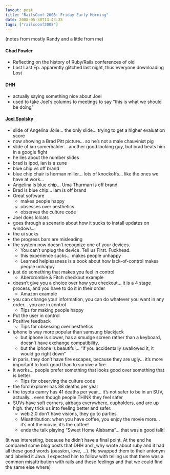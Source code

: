```yaml
---
layout: post
title: "RailsConf 2008: Friday Early Morning"
date: 2008-05-30T13:43:25
tags: ["railsconf2008"]
---
```


<p>(notes from mostly Randy and a little from me)</p>

<h4>Chad Fowler</h4>

<ul>
<li>Reflecting on the history of Ruby/Rails conferences of old</li>
<li>Lost Last Ep. apparently glitched last night, thus everyone downloading Lost</li>
</ul>

<h4><span class="caps">DHH</span></h4>

<ul>
<li>actually saying something nice about Joel</li>
<li>used to take Joel&#8217;s columns to meetings to say &#8220;this is what we should be doing&#8221;</li>
</ul>

<h4><a href="http://en.oreilly.com/rails2008/public/schedule/detail/4365">Joel Spolsky</a></h4>

<ul>
<li>slide of Angelina Jolie&#8230; the only slide&#8230; trying to get a higher evaluation score</li>
<li>now showing a Brad Pitt picture&#8230; so he&#8217;s not a male chauvinist pig</li>
<li>slide of ian somerhalder&#8230; another good looking guy, but brad beats him in a google fight</li>
<li>he lies about the number slides</li>
<li>brad is ipod, ian is a zune</li>
<li>blue chip vs off brand</li>
<li>blue chip chair is herman miller&#8230; lots of knockoffs&#8230; like the ones we have at work&#8230;</li>
<li>Angelina is blue chip&#8230; Uma Thurman is off brand</li>
<li>Brad is blue chip&#8230; Iam is off brand</li>
<li>Great software
<ul>
<li>makes people happy</li>
<li>obsesses over aesthetics</li>
<li>observes the culture code</li>
</ul></li>
<li>Joel does lolcats</li>
<li>goes through a scenario about how it sucks to install updates on windows&#8230;</li>
<li>the ui sucks</li>
<li>the progress bars are misleading</li>
<li>the system now doesn&#8217;t recognize one of your devices.
<ul>
<li>You can&#8217;t unplug the device. Tell us First.  Fuckhead.</li>
<li>this experience sucks&#8230; makes people unhappy</li>
<li>Learned helplessness is a book about how lack-of-control makes people unhappy</li>
</ul></li>
<li>just do something that makes you feel in control
<ul>
<li>Abercrombie & Fitch checkout example</li>
</ul></li>
<li>doesn&#8217;t give you a choice over how you checkout&#8230; it is a 4 stage process, and you have to do it in their order
<ul>
<li>Amazon example</li>
</ul></li>
<li>you can change your information, you can do whatever you want in any order&#8230; you are in control
<ul>
<li>Tips for making people happy</li>
</ul></li>
<li>Put the user in control</li>
<li>Positive feedback
<ul>
<li>Tips for obsessing over aesthetics</li>
</ul></li>
<li>iphone is way more popular than samsung blackjack
<ul>
<li>but iphone is slower, has a smudge screen rather than a keyboard, doesn&#8217;t have exchange compatibility, </li>
<li>but the iphone is beautiful&#8230; &#8220;if you accidentally swallowed it, it would go right down&#8221;</li>
</ul></li>
<li>in paris, they don&#8217;t have fire escapes, because they are ugly&#8230; it&#8217;s more important to look good than to survive a fire</li>
<li>it works&#8230; people prefer something that looks good over something that is better
<ul>
<li>Tips for observing the culture code</li>
</ul></li>
<li>the ford explorer has 88 deaths per year</li>
<li>the toyota camry has 41 deaths per year&#8230; it&#8217;s not safer to be in an <span class="caps">SUV</span>, actually&#8230; even though people <span class="caps">THINK</span> they feel safer</li>
<li>SUVs have soft corners, airbags everywhere, cupholders, and are up high.  they trick us into feeling better and safer.
<ul>
<li>web 2.0 don&#8217;t have visions, they go to parties</li>
<li>Misattribution: when you have coffee, you enjoy the movie more&#8230;  it&#8217;s not the movie, it&#8217;s the coffee!</li>
<li>ends the talk playing &#8220;Sweet Home Alabama&#8221;... that was a good talk!</li>
</ul></li>
</ul>

<p>(it was interesting, because he didn&#8217;t have a final point.  At the end he compared some blog posts that <span class="caps">DHH</span> and _why wrote about ruby and it had all these good words (passion, love, ...).  He swapped them to their antonym and labeled it Java.  I expected him to follow with telling us that there was a common misattribution with rails and these feelings and that we could find the same else where)</p>

